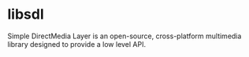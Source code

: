libsdl
======

Simple DirectMedia Layer is an open-source, cross-platform multimedia library designed to provide a low level API.
